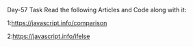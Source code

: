 Day-57 Task
Read the following Articles and Code along with it:

1:https://javascript.info/comparison

2:https://javascript.info/ifelse
